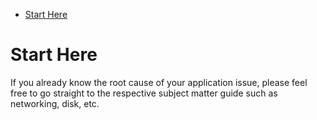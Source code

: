 - [Start Here](#start-here)


# Start Here 

If you already know the root cause of your application issue, please feel free to go straight to the respective subject matter guide such as networking, disk, etc.   